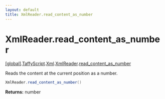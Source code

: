 ```yaml
---
layout: default
title: XmlReader.read_content_as_number
---
```


# XmlReader.read_content_as_number

[\[global\]]({{site.baseurl}}/docs/).[TaffyScript]({{site.baseurl}}/docs/TaffyScript/).[Xml]({{site.baseurl}}/docs/TaffyScript/Xml/).[XmlReader]({{site.baseurl}}/docs/TaffyScript/Xml/XmlReader/).[read_content_as_number]({{site.baseurl}}/docs/TaffyScript/Xml/XmlReader/read_content_as_number/)

Reads the content at the current position as a number.

```cs
XmlReader.read_content_as_number()
```

**Returns:** number
